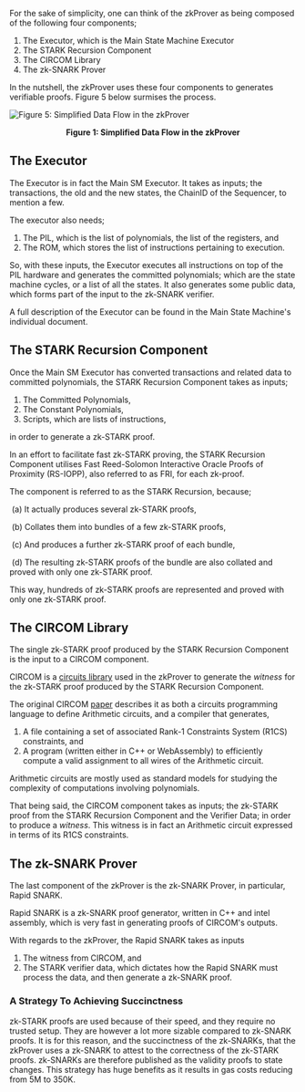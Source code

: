 


For the sake of simplicity, one can think of the zkProver as being composed of the following four components; 

1. The Executor, which is the Main State Machine Executor
2. The STARK Recursion Component
3. The CIRCOM Library
4. The zk-SNARK Prover

In the nutshell, the zkProver uses these four components to generates verifiable proofs. Figure 5 below surmises the process. 





![ Figure 5: Simplified Data Flow in the zkProver](figures/fig-main-prts-zkpr.png)

<div align="center"><b> Figure 1: Simplified Data Flow in the zkProver </b></div>





## The Executor



The Executor is in fact the Main SM Executor. It takes as inputs; the transactions, the old and the new states, the ChainID of the Sequencer, to mention a few.

The executor also needs; 

1. The PIL, which is the list of polynomials, the list of the registers, and
2. The ROM, which stores the list of instructions pertaining to execution.

So, with these inputs, the Executor executes all instructions on top of the PIL hardware and generates the committed polynomials; which are the state machine cycles, or a list of all the states. It also generates some public data, which forms part of the input to the zk-SNARK verifier.

A full description of the Executor can be found in the Main State Machine's individual document.





## The STARK Recursion Component



Once the Main SM Executor has converted transactions and related data to committed polynomials, the STARK Recursion Component takes as inputs;

1. The Committed Polynomials,
2. The Constant Polynomials,
3. Scripts, which are lists of instructions,

in order to generate a zk-STARK proof.

In an effort to facilitate fast zk-STARK proving, the STARK Recursion Component utilises Fast Reed-Solomon Interactive Oracle Proofs of Proximity (RS-IOPP), also referred to as FRI, for each zk-proof.

The component is referred to as the STARK Recursion, because;

​	(a)	It actually produces several zk-STARK proofs,

​	(b)	Collates them into bundles of a few zk-STARK proofs,

​	(c)	And produces a further zk-STARK proof of each bundle,

​	(d)	The resulting zk-STARK proofs of the bundle are also collated and proved with only one zk-STARK proof.

This way, hundreds of zk-STARK proofs are represented and proved with only one zk-STARK proof.





## The CIRCOM Library



The single zk-STARK proof produced by the STARK Recursion Component is the input to a CIRCOM component.

CIRCOM is a [circuits library](https://github.com/socathie/circomlib-ml) used in the zkProver to generate the *witness* for the zk-STARK proof produced by the STARK Recursion Component.

The original CIRCOM [paper](https://www.techrxiv.org/articles/preprint/CIRCOM_A_Robust_and_Scalable_Language_for_Building_Complex_Zero-Knowledge_Circuits/19374986/1) describes it as both a circuits programming language to define Arithmetic circuits, and a compiler that generates, 

1. A file containing a set of associated Rank-1 Constraints System (R1CS) constraints, and 
2. A program (written either in C++ or WebAssembly) to efficiently compute a valid assignment to all wires of the Arithmetic circuit.

Arithmetic circuits are mostly used as standard models for studying the complexity of computations involving polynomials.

That being said, the CIRCOM component takes as inputs; the zk-STARK proof from the STARK Recursion Component and the Verifier Data; in order to produce a *witness*. This witness is in fact an Arithmetic circuit expressed in terms of its R1CS constraints.  





## The zk-SNARK Prover



The last component of the zkProver is the zk-SNARK Prover, in particular, Rapid SNARK. 

Rapid SNARK is a zk-SNARK proof generator, written in C++ and intel assembly, which is very fast in generating proofs of CIRCOM's outputs.

With regards to the zkProver, the Rapid SNARK takes as inputs 

1. The witness from CIRCOM, and 
2. The STARK verifier data, which dictates how the Rapid SNARK must process the data,
   and then generate a zk-SNARK proof.



### A Strategy To Achieving Succinctness

zk-STARK proofs are used because of their speed, and they require no trusted setup. They are however a lot more sizable compared to zk-SNARK proofs. It is for this reason, and the succinctness of the zk-SNARKs, that the zkProver uses a zk-SNARK to attest to the correctness of the zk-STARK proofs. zk-SNARKs are therefore published as the validity proofs to state changes. This strategy has huge benefits as it results in gas costs reducing from 5M to 350K.
